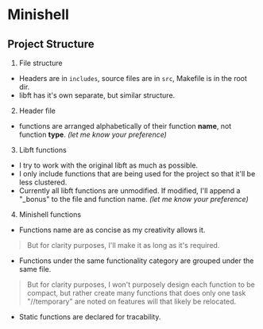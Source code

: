 # Minishell

## Project Structure
1. File structure
- Headers are in `includes`, source files are in `src`, Makefile is in the root dir.
- libft has it's own separate, but similar structure.
2. Header file
- functions are arranged alphabetically of their function **name**, not function **type**. *(let me know your preference)*
3. Libft functions
- I try to work with the original libft as much as possible.
- I only include functions that are being used for the project so that it'll be less clustered.
- Currently all libft functions are unmodified. If modified, I'll append a "_bonus" to the file and function name. *(let me know your preference)*
4. Minishell functions
- Functions name are as concise as my creativity allows it.
> But for clarity purposes, I'll make it as long as it's required.
- Functions under the same functionality category are grouped under the same file.
> But for clarity purposes, I won't purposely design each function to be compact, but rather create many functions that does only one task
> "//temporary" are noted on features will that likely be relocated.
- Static functions are declared for tracability.
